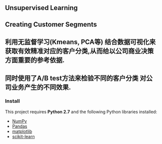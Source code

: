 ## Unsupervised Learning
## Creating Customer Segments


 ## 利用无监督学习(Kmeans, PCA等) 结合数据可视化来获取有效精准对应的客户分类,从而给以公司商业决策方面重要的参考依据.
 ## 同时使用了A/B test方法来检验不同的客户分类 对公司业务产生的不同效果.
 
 ### Install
This project requires **Python 2.7** and the following Python libraries installed:

- [NumPy](http://www.numpy.org/)
- [Pandas](http://pandas.pydata.org)
- [matplotlib](http://matplotlib.org/)
- [scikit-learn](http://scikit-learn.org/stable/)

